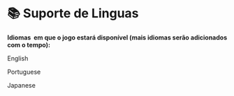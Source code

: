 # 📚 Suporte de Linguas

**Idiomas ​​ em que o jogo estará disponível (mais idiomas serão adicionados com o ​​tempo):**

English

Portuguese

Japanese

